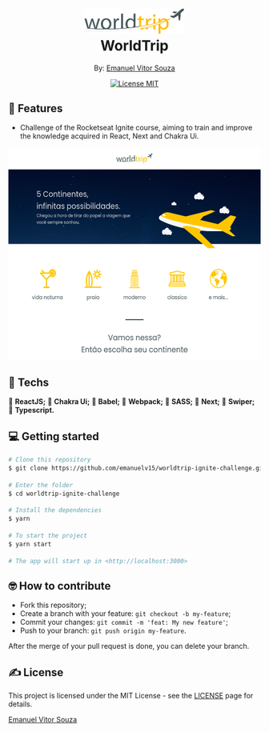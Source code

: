 <h1 align="center">
  <br>
    <img src=".github/logo.svg" alt="WorldTrip" width="200">
  <br>
  WorldTrip
</h1>

<p align="center">By: <a href="http://github.com/emanuelv15">Emanuel Vitor Souza</a></p>

<p align="center">
  <a href="https://opensource.org/licenses/MIT">
    <img src="https://img.shields.io/badge/license-MIT-green.svg" alt="License MIT">
  </a>
</p>

## 📜 Features

<ul>
  <li><p>Challenge of the Rocketseat Ignite course, aiming to train and improve the knowledge acquired in React, Next and Chakra Ui.</p></li>
</ul>

<div align="center">
  <img src=".github/home.png" alt="Page Home" height="425">
</div>

## 🧰 Techs

[//]: # "Add the features of your project here:"

🔷 **ReactJS;**
🔷 **Chakra Ui;**
🔷 **Babel;**
🔷 **Webpack;**
🔷 **SASS;**
🔷 **Next;**
🔷 **Swiper;**
🔷 **Typescript.**

## 💻 Getting started

```bash
# Clone this repository
$ git clone https://github.com/emanuelv15/worldtrip-ignite-challenge.git

# Enter the folder
$ cd worldtrip-ignite-challenge

# Install the dependencies
$ yarn

# To start the project
$ yarn start

# The app will start up in <http://localhost:3000>

```

## 🤓 How to contribute

<ul>
  <li>Fork this repository;</li>
  <li>Create a branch with your feature: <code>git checkout -b my-feature</code>;</li>
  <li>Commit your changes: <code>git commit -m 'feat: My new feature'</code>;</li>
  <li>Push to your branch: <code>git push origin my-feature</code>.</li>
</ul>

<p>After the merge of your pull request is done, you can delete your branch.</p>

## ✍️ License

This project is licensed under the MIT License - see the [LICENSE](https://opensource.org/licenses/MIT) page for details.

<a href="http://github.com/emanuelv15">Emanuel Vitor Souza</a>
